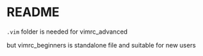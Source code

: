 # README

`.vim` folder is needed for vimrc_advanced

but vimrc_beginners is standalone file and suitable for new users
